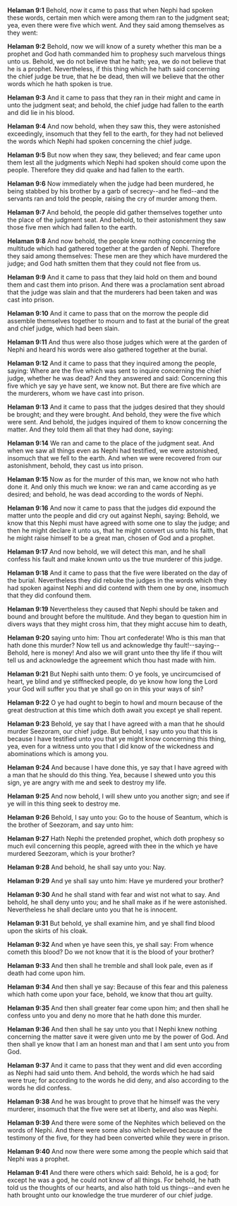 **Helaman 9:1** Behold, now it came to pass that when Nephi had spoken these words, certain men which were among them ran to the judgment seat; yea, even there were five which went. And they said among themselves as they went:

**Helaman 9:2** Behold, now we will know of a surety whether this man be a prophet and God hath commanded him to prophesy such marvelous things unto us. Behold, we do not believe that he hath; yea, we do not believe that he is a prophet. Nevertheless, if this thing which he hath said concerning the chief judge be true, that he be dead, then will we believe that the other words which he hath spoken is true.

**Helaman 9:3** And it came to pass that they ran in their might and came in unto the judgment seat; and behold, the chief judge had fallen to the earth and did lie in his blood.

**Helaman 9:4** And now behold, when they saw this, they were astonished exceedingly, insomuch that they fell to the earth, for they had not believed the words which Nephi had spoken concerning the chief judge.

**Helaman 9:5** But now when they saw, they believed; and fear came upon them lest all the judgments which Nephi had spoken should come upon the people. Therefore they did quake and had fallen to the earth.

**Helaman 9:6** Now immediately when the judge had been murdered, he being stabbed by his brother by a garb of secrecy--and he fled--and the servants ran and told the people, raising the cry of murder among them.

**Helaman 9:7** And behold, the people did gather themselves together unto the place of the judgment seat. And behold, to their astonishment they saw those five men which had fallen to the earth.

**Helaman 9:8** And now behold, the people knew nothing concerning the multitude which had gathered together at the garden of Nephi. Therefore they said among themselves: These men are they which have murdered the judge; and God hath smitten them that they could not flee from us.

**Helaman 9:9** And it came to pass that they laid hold on them and bound them and cast them into prison. And there was a proclamation sent abroad that the judge was slain and that the murderers had been taken and was cast into prison.

**Helaman 9:10** And it came to pass that on the morrow the people did assemble themselves together to mourn and to fast at the burial of the great and chief judge, which had been slain.

**Helaman 9:11** And thus were also those judges which were at the garden of Nephi and heard his words were also gathered together at the burial.

**Helaman 9:12** And it came to pass that they inquired among the people, saying: Where are the five which was sent to inquire concerning the chief judge, whether he was dead? And they answered and said: Concerning this five which ye say ye have sent, we know not. But there are five which are the murderers, whom we have cast into prison.

**Helaman 9:13** And it came to pass that the judges desired that they should be brought; and they were brought. And behold, they were the five which were sent. And behold, the judges inquired of them to know concerning the matter. And they told them all that they had done, saying:

**Helaman 9:14** We ran and came to the place of the judgment seat. And when we saw all things even as Nephi had testified, we were astonished, insomuch that we fell to the earth. And when we were recovered from our astonishment, behold, they cast us into prison.

**Helaman 9:15** Now as for the murder of this man, we know not who hath done it. And only this much we know: we ran and came according as ye desired; and behold, he was dead according to the words of Nephi.

**Helaman 9:16** And now it came to pass that the judges did expound the matter unto the people and did cry out against Nephi, saying: Behold, we know that this Nephi must have agreed with some one to slay the judge; and then he might declare it unto us, that he might convert us unto his faith, that he might raise himself to be a great man, chosen of God and a prophet.

**Helaman 9:17** And now behold, we will detect this man, and he shall confess his fault and make known unto us the true murderer of this judge.

**Helaman 9:18** And it came to pass that the five were liberated on the day of the burial. Nevertheless they did rebuke the judges in the words which they had spoken against Nephi and did contend with them one by one, insomuch that they did confound them.

**Helaman 9:19** Nevertheless they caused that Nephi should be taken and bound and brought before the multitude. And they began to question him in divers ways that they might cross him, that they might accuse him to death,

**Helaman 9:20** saying unto him: Thou art confederate! Who is this man that hath done this murder? Now tell us and acknowledge thy fault!--saying--Behold, here is money! And also we will grant unto thee thy life if thou wilt tell us and acknowledge the agreement which thou hast made with him.

**Helaman 9:21** But Nephi saith unto them: O ye fools, ye uncircumcised of heart, ye blind and ye stiffnecked people, do ye know how long the Lord your God will suffer you that ye shall go on in this your ways of sin?

**Helaman 9:22** O ye had ought to begin to howl and mourn because of the great destruction at this time which doth await you except ye shall repent.

**Helaman 9:23** Behold, ye say that I have agreed with a man that he should murder Seezoram, our chief judge. But behold, I say unto you that this is because I have testified unto you that ye might know concerning this thing, yea, even for a witness unto you that I did know of the wickedness and abominations which is among you.

**Helaman 9:24** And because I have done this, ye say that I have agreed with a man that he should do this thing. Yea, because I shewed unto you this sign, ye are angry with me and seek to destroy my life.

**Helaman 9:25** And now behold, I will shew unto you another sign; and see if ye will in this thing seek to destroy me.

**Helaman 9:26** Behold, I say unto you: Go to the house of Seantum, which is the brother of Seezoram, and say unto him:

**Helaman 9:27** Hath Nephi the pretended prophet, which doth prophesy so much evil concerning this people, agreed with thee in the which ye have murdered Seezoram, which is your brother?

**Helaman 9:28** And behold, he shall say unto you: Nay.

**Helaman 9:29** And ye shall say unto him: Have ye murdered your brother?

**Helaman 9:30** And he shall stand with fear and wist not what to say. And behold, he shall deny unto you; and he shall make as if he were astonished. Nevertheless he shall declare unto you that he is innocent.

**Helaman 9:31** But behold, ye shall examine him, and ye shall find blood upon the skirts of his cloak.

**Helaman 9:32** And when ye have seen this, ye shall say: From whence cometh this blood? Do we not know that it is the blood of your brother?

**Helaman 9:33** And then shall he tremble and shall look pale, even as if death had come upon him.

**Helaman 9:34** And then shall ye say: Because of this fear and this paleness which hath come upon your face, behold, we know that thou art guilty.

**Helaman 9:35** And then shall greater fear come upon him; and then shall he confess unto you and deny no more that he hath done this murder.

**Helaman 9:36** And then shall he say unto you that I Nephi knew nothing concerning the matter save it were given unto me by the power of God. And then shall ye know that I am an honest man and that I am sent unto you from God.

**Helaman 9:37** And it came to pass that they went and did even according as Nephi had said unto them. And behold, the words which he had said were true; for according to the words he did deny, and also according to the words he did confess.

**Helaman 9:38** And he was brought to prove that he himself was the very murderer, insomuch that the five were set at liberty, and also was Nephi.

**Helaman 9:39** And there were some of the Nephites which believed on the words of Nephi. And there were some also which believed because of the testimony of the five, for they had been converted while they were in prison.

**Helaman 9:40** And now there were some among the people which said that Nephi was a prophet.

**Helaman 9:41** And there were others which said: Behold, he is a god; for except he was a god, he could not know of all things. For behold, he hath told us the thoughts of our hearts, and also hath told us things--and even he hath brought unto our knowledge the true murderer of our chief judge.

